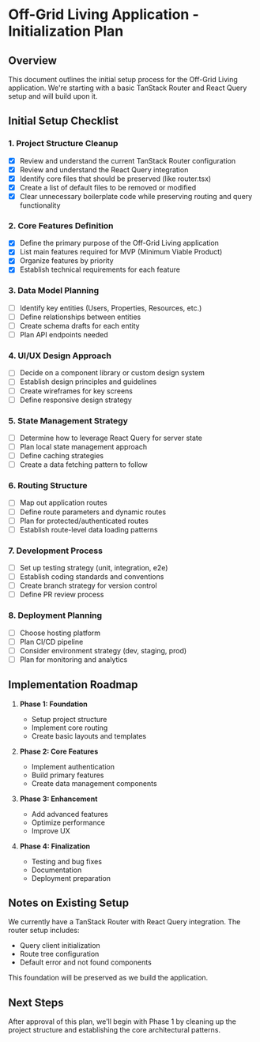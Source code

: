 # Off-Grid Living Application - Initialization Plan

## Overview
This document outlines the initial setup process for the Off-Grid Living application. We're starting with a basic TanStack Router and React Query setup and will build upon it.

## Initial Setup Checklist

### 1. Project Structure Cleanup
- [x] Review and understand the current TanStack Router configuration
- [x] Review and understand the React Query integration
- [x] Identify core files that should be preserved (like router.tsx)
- [x] Create a list of default files to be removed or modified
- [x] Clear unnecessary boilerplate code while preserving routing and query functionality

### 2. Core Features Definition
- [x] Define the primary purpose of the Off-Grid Living application
- [x] List main features required for MVP (Minimum Viable Product)
- [x] Organize features by priority
- [x] Establish technical requirements for each feature

### 3. Data Model Planning
- [ ] Identify key entities (Users, Properties, Resources, etc.)
- [ ] Define relationships between entities
- [ ] Create schema drafts for each entity
- [ ] Plan API endpoints needed

### 4. UI/UX Design Approach
- [ ] Decide on a component library or custom design system
- [ ] Establish design principles and guidelines
- [ ] Create wireframes for key screens
- [ ] Define responsive design strategy

### 5. State Management Strategy
- [ ] Determine how to leverage React Query for server state
- [ ] Plan local state management approach
- [ ] Define caching strategies
- [ ] Create a data fetching pattern to follow

### 6. Routing Structure
- [ ] Map out application routes
- [ ] Define route parameters and dynamic routes
- [ ] Plan for protected/authenticated routes
- [ ] Establish route-level data loading patterns

### 7. Development Process
- [ ] Set up testing strategy (unit, integration, e2e)
- [ ] Establish coding standards and conventions
- [ ] Create branch strategy for version control
- [ ] Define PR review process

### 8. Deployment Planning
- [ ] Choose hosting platform
- [ ] Plan CI/CD pipeline
- [ ] Consider environment strategy (dev, staging, prod)
- [ ] Plan for monitoring and analytics

## Implementation Roadmap

1. **Phase 1: Foundation**
   - Setup project structure
   - Implement core routing
   - Create basic layouts and templates

2. **Phase 2: Core Features**
   - Implement authentication
   - Build primary features
   - Create data management components

3. **Phase 3: Enhancement**
   - Add advanced features
   - Optimize performance
   - Improve UX

4. **Phase 4: Finalization**
   - Testing and bug fixes
   - Documentation
   - Deployment preparation

## Notes on Existing Setup

We currently have a TanStack Router with React Query integration. The router setup includes:
- Query client initialization
- Route tree configuration
- Default error and not found components

This foundation will be preserved as we build the application.

## Next Steps

After approval of this plan, we'll begin with Phase 1 by cleaning up the project structure and establishing the core architectural patterns.
